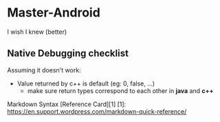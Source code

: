 # Master-Android
I wish I knew (better)


## Native Debugging checklist

Assuming it doesn't work:

* Value returned by c++ is default (eg: 0, false, ...)
    - make sure return types correspond to each other in **java** and **c++**
    



Markdown Syntax [Reference Card][1]
[1]: https://en.support.wordpress.com/markdown-quick-reference/
